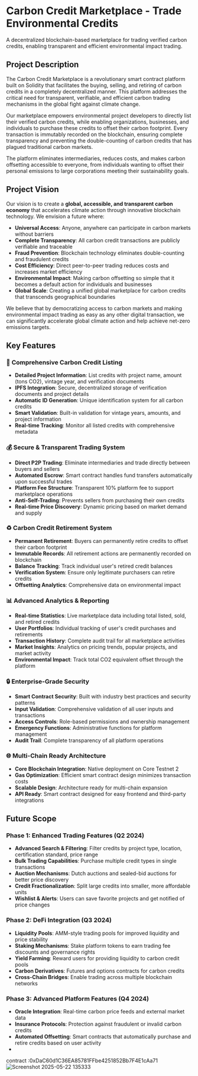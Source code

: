 # Carbon Credit Marketplace - Trade Environmental Credits

A decentralized blockchain-based marketplace for trading verified carbon credits, enabling transparent and efficient environmental impact trading.

## Project Description

The Carbon Credit Marketplace is a revolutionary smart contract platform built on Solidity that facilitates the buying, selling, and retiring of carbon credits in a completely decentralized manner. This platform addresses the critical need for transparent, verifiable, and efficient carbon trading mechanisms in the global fight against climate change.

Our marketplace empowers environmental project developers to directly list their verified carbon credits, while enabling organizations, businesses, and individuals to purchase these credits to offset their carbon footprint. Every transaction is immutably recorded on the blockchain, ensuring complete transparency and preventing the double-counting of carbon credits that has plagued traditional carbon markets.

The platform eliminates intermediaries, reduces costs, and makes carbon offsetting accessible to everyone, from individuals wanting to offset their personal emissions to large corporations meeting their sustainability goals.

## Project Vision

Our vision is to create a **global, accessible, and transparent carbon economy** that accelerates climate action through innovative blockchain technology. We envision a future where:

- **Universal Access**: Anyone, anywhere can participate in carbon markets without barriers
- **Complete Transparency**: All carbon credit transactions are publicly verifiable and traceable
- **Fraud Prevention**: Blockchain technology eliminates double-counting and fraudulent credits
- **Cost Efficiency**: Direct peer-to-peer trading reduces costs and increases market efficiency
- **Environmental Impact**: Making carbon offsetting so simple that it becomes a default action for individuals and businesses
- **Global Scale**: Creating a unified global marketplace for carbon credits that transcends geographical boundaries

We believe that by democratizing access to carbon markets and making environmental impact trading as easy as any other digital transaction, we can significantly accelerate global climate action and help achieve net-zero emissions targets.

## Key Features

### 🌱 **Comprehensive Carbon Credit Listing**
- **Detailed Project Information**: List credits with project name, amount (tons CO2), vintage year, and verification documents
- **IPFS Integration**: Secure, decentralized storage of verification documents and project details
- **Automatic ID Generation**: Unique identification system for all carbon credits
- **Smart Validation**: Built-in validation for vintage years, amounts, and project information
- **Real-time Tracking**: Monitor all listed credits with comprehensive metadata

### 💰 **Secure & Transparent Trading System**
- **Direct P2P Trading**: Eliminate intermediaries and trade directly between buyers and sellers
- **Automated Escrow**: Smart contract handles fund transfers automatically upon successful trades
- **Platform Fee Structure**: Transparent 10% platform fee to support marketplace operations
- **Anti-Self-Trading**: Prevents sellers from purchasing their own credits
- **Real-time Price Discovery**: Dynamic pricing based on market demand and supply

### ♻️ **Carbon Credit Retirement System**
- **Permanent Retirement**: Buyers can permanently retire credits to offset their carbon footprint
- **Immutable Records**: All retirement actions are permanently recorded on blockchain
- **Balance Tracking**: Track individual user's retired credit balances
- **Verification System**: Ensure only legitimate purchasers can retire credits
- **Offsetting Analytics**: Comprehensive data on environmental impact

### 📊 **Advanced Analytics & Reporting**
- **Real-time Statistics**: Live marketplace data including total listed, sold, and retired credits
- **User Portfolios**: Individual tracking of user's credit purchases and retirements
- **Transaction History**: Complete audit trail for all marketplace activities
- **Market Insights**: Analytics on pricing trends, popular projects, and market activity
- **Environmental Impact**: Track total CO2 equivalent offset through the platform

### 🔒 **Enterprise-Grade Security**
- **Smart Contract Security**: Built with industry best practices and security patterns
- **Input Validation**: Comprehensive validation of all user inputs and transactions
- **Access Controls**: Role-based permissions and ownership management
- **Emergency Functions**: Administrative functions for platform management
- **Audit Trail**: Complete transparency of all platform operations

### 🌐 **Multi-Chain Ready Architecture**
- **Core Blockchain Integration**: Native deployment on Core Testnet 2
- **Gas Optimization**: Efficient smart contract design minimizes transaction costs
- **Scalable Design**: Architecture ready for multi-chain expansion
- **API Ready**: Smart contract designed for easy frontend and third-party integrations

## Future Scope

### Phase 1: Enhanced Trading Features (Q2 2024)
- **Advanced Search & Filtering**: Filter credits by project type, location, certification standard, price range
- **Bulk Trading Capabilities**: Purchase multiple credit types in single transactions
- **Auction Mechanisms**: Dutch auctions and sealed-bid auctions for better price discovery
- **Credit Fractionalization**: Split large credits into smaller, more affordable units
- **Wishlist & Alerts**: Users can save favorite projects and get notified of price changes

### Phase 2: DeFi Integration (Q3 2024)
- **Liquidity Pools**: AMM-style trading pools for improved liquidity and price stability
- **Staking Mechanisms**: Stake platform tokens to earn trading fee discounts and governance rights
- **Yield Farming**: Reward users for providing liquidity to carbon credit pools
- **Carbon Derivatives**: Futures and options contracts for carbon credits
- **Cross-Chain Bridges**: Enable trading across multiple blockchain networks

### Phase 3: Advanced Platform Features (Q4 2024)
- **Oracle Integration**: Real-time carbon price feeds and external market data
- **Insurance Protocols**: Protection against fraudulent or invalid carbon credits
- **Automated Offsetting**: Smart contracts that automatically purchase and retire credits based on user activity
-

contract :0xDaC60d1C36EA85781FFbe4251852Bb7F4E1cAa71
![Screenshot 2025-05-22 135333](https://github.com/user-attachments/assets/2ff13769-93c3-4241-b9c9-37f76da21fba)

